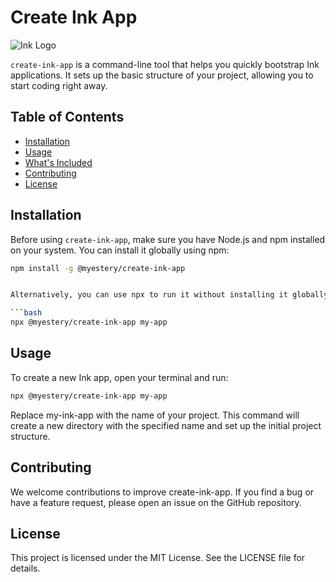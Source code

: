 # Create Ink App

![Ink Logo](https://inkjs.org/img/logo.png)

`create-ink-app` is a command-line tool that helps you quickly bootstrap Ink applications. It sets up the basic structure of your project, allowing you to start coding right away.

## Table of Contents

- [Installation](#installation)
- [Usage](#usage)
- [What's Included](#whats-included)
- [Contributing](#contributing)
- [License](#license)

## Installation

Before using `create-ink-app`, make sure you have Node.js and npm installed on your system. You can install it globally using npm:

````bash
npm install -g @myestery/create-ink-app


Alternatively, you can use npx to run it without installing it globally:

```bash
npx @myestery/create-ink-app my-app
````

## Usage

To create a new Ink app, open your terminal and run:

```bash
npx @myestery/create-ink-app my-app
```

Replace my-ink-app with the name of your project. This command will create a new directory with the specified name and set up the initial project structure.

## Contributing

We welcome contributions to improve create-ink-app. If you find a bug or have a feature request, please open an issue on the GitHub repository.

## License

This project is licensed under the MIT License. See the LICENSE file for details.